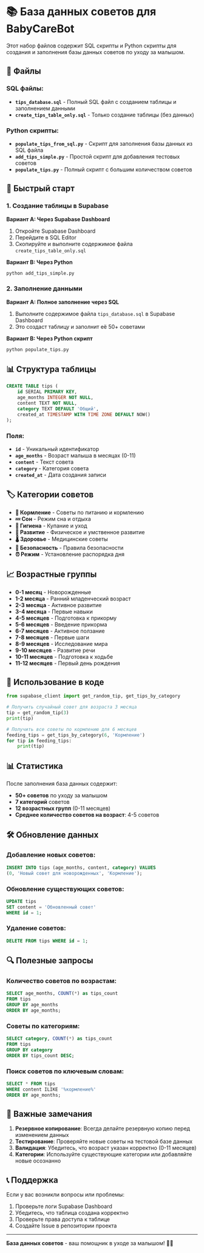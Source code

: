# 📚 База данных советов для BabyCareBot

Этот набор файлов содержит SQL скрипты и Python скрипты для создания и заполнения базы данных советов по уходу за малышом.

## 📁 Файлы

### SQL файлы:
- **`tips_database.sql`** - Полный SQL файл с созданием таблицы и заполнением данными
- **`create_tips_table_only.sql`** - Только создание таблицы (без данных)

### Python скрипты:
- **`populate_tips_from_sql.py`** - Скрипт для заполнения базы данных из SQL файла
- **`add_tips_simple.py`** - Простой скрипт для добавления тестовых советов
- **`populate_tips.py`** - Полный скрипт с большим количеством советов

## 🚀 Быстрый старт

### 1. Создание таблицы в Supabase

**Вариант A: Через Supabase Dashboard**
1. Откройте Supabase Dashboard
2. Перейдите в SQL Editor
3. Скопируйте и выполните содержимое файла `create_tips_table_only.sql`

**Вариант B: Через Python**
```bash
python add_tips_simple.py
```

### 2. Заполнение данными

**Вариант A: Полное заполнение через SQL**
1. Выполните содержимое файла `tips_database.sql` в Supabase Dashboard
2. Это создаст таблицу и заполнит её 50+ советами

**Вариант B: Через Python скрипт**
```bash
python populate_tips.py
```

## 📊 Структура таблицы

```sql
CREATE TABLE tips (
    id SERIAL PRIMARY KEY,
    age_months INTEGER NOT NULL,
    content TEXT NOT NULL,
    category TEXT DEFAULT 'Общий',
    created_at TIMESTAMP WITH TIME ZONE DEFAULT NOW()
);
```

### Поля:
- **`id`** - Уникальный идентификатор
- **`age_months`** - Возраст малыша в месяцах (0-11)
- **`content`** - Текст совета
- **`category`** - Категория совета
- **`created_at`** - Дата создания записи

## 🏷️ Категории советов

- **🍼 Кормление** - Советы по питанию и кормлению
- **💤 Сон** - Режим сна и отдыха
- **🛁 Гигиена** - Купание и уход
- **👶 Развитие** - Физическое и умственное развитие
- **🌡️ Здоровье** - Медицинские советы
- **🚨 Безопасность** - Правила безопасности
- **⏰ Режим** - Установление распорядка дня

## 📈 Возрастные группы

- **0-1 месяц** - Новорожденные
- **1-2 месяца** - Ранний младенческий возраст
- **2-3 месяца** - Активное развитие
- **3-4 месяца** - Первые навыки
- **4-5 месяцев** - Подготовка к прикорму
- **5-6 месяцев** - Введение прикорма
- **6-7 месяцев** - Активное ползание
- **7-8 месяцев** - Первые шаги
- **8-9 месяцев** - Исследование мира
- **9-10 месяцев** - Развитие речи
- **10-11 месяцев** - Подготовка к ходьбе
- **11-12 месяцев** - Первый день рождения

## 🔧 Использование в коде

```python
from supabase_client import get_random_tip, get_tips_by_category

# Получить случайный совет для возраста 3 месяца
tip = get_random_tip(3)
print(tip)

# Получить все советы по кормлению для 6 месяцев
feeding_tips = get_tips_by_category(6, 'Кормление')
for tip in feeding_tips:
    print(tip)
```

## 📊 Статистика

После заполнения база данных содержит:
- **50+ советов** по уходу за малышом
- **7 категорий** советов
- **12 возрастных групп** (0-11 месяцев)
- **Среднее количество советов на возраст**: 4-5 советов

## 🛠 Обновление данных

### Добавление новых советов:
```sql
INSERT INTO tips (age_months, content, category) VALUES
(0, 'Новый совет для новорожденных', 'Кормление');
```

### Обновление существующих советов:
```sql
UPDATE tips 
SET content = 'Обновленный совет' 
WHERE id = 1;
```

### Удаление советов:
```sql
DELETE FROM tips WHERE id = 1;
```

## 🔍 Полезные запросы

### Количество советов по возрастам:
```sql
SELECT age_months, COUNT(*) as tips_count
FROM tips 
GROUP BY age_months 
ORDER BY age_months;
```

### Советы по категориям:
```sql
SELECT category, COUNT(*) as tips_count
FROM tips 
GROUP BY category 
ORDER BY tips_count DESC;
```

### Поиск советов по ключевым словам:
```sql
SELECT * FROM tips 
WHERE content ILIKE '%кормление%' 
ORDER BY age_months;
```

## 🚨 Важные замечания

1. **Резервное копирование**: Всегда делайте резервную копию перед изменением данных
2. **Тестирование**: Проверяйте новые советы на тестовой базе данных
3. **Валидация**: Убедитесь, что возраст указан корректно (0-11 месяцев)
4. **Категории**: Используйте существующие категории или добавляйте новые осознанно

## 📞 Поддержка

Если у вас возникли вопросы или проблемы:
1. Проверьте логи Supabase Dashboard
2. Убедитесь, что таблица создана корректно
3. Проверьте права доступа к таблице
4. Создайте Issue в репозитории проекта

---

**База данных советов** - ваш помощник в уходе за малышом! 👶✨
